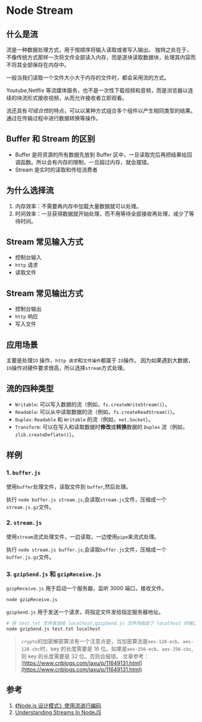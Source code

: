# Node Stream

## 什么是流

流是一种数据处理方式，用于按顺序将输入读取或者写入输出。
独特之处在于，不像传统方式那样一次将文件全部读入内存，而是逐块读取数据块，处理其内容而不将其全部保存在内存中。

一般当我们读取一个文件大小大于内存的文件时，都会采用流的方式。

Youtube,Netflix 等流媒体服务，也不是一次性下载视频和音频，而是浏览器以连续的块流形式接收视频，从而允许接收者立即观看。

流还具有*可组合性*的特点，可以以某种方式组合多个组件以产生相同类型的结果。通过在传输过程中进行数据转换等操作。

## Buffer 和 Stream 的区别

- Buffer 是将资源的所有数据先放到 Buffer 区中，一旦读取完后再把结果给回调函数。所以会有内存的限制，一旦超过内存，就会摆错。
- Stream 是实时的读取和传给消费者

## 为什么选择流

1. 内存效率：不需要再内存中加载大量数据就可以处理。
2. 时间效率：一旦获得数据就开始处理，而不用等待全部接收再处理，减少了等待时间。

## Stream 常见输入方式

- 控制台输入
- `http` 请求
- 读取文件

## Stream 常见输出方式

- 控制台输出
- `http` 响应
- 写入文件

## 应用场景

主要是处理`IO` 操作，`http 请求`和`文件操作`都属于 `IO`操作。
因为如果遇到大数据，`IO`操作对硬件要求很高，所以选择`stream`方式处理。

## 流的四种类型

- `Writable`: 可以写入数据的流（例如，`fs.createWriteStream()`）。
- `Readable`: 可以从中读取数据的流（例如，`fs.createReadStream()`）。
- `Duplex`: `Readable` 和 `Writable` 的流（例如，`net.Socket`）。
- `Transform`: 可以在写入和读取数据时**修改**或**转换**数据的 `Duplex` 流（例如，`zlib.createDeflate()`）。

## 样例

### 1. `buffer.js`

使用`buffer`处理文件，读取文件到 `buffer`,然后处理。

执行 `node buffer.js stream.js`,会读取`stream.js`文件，压缩成一个`stream.js.gz`文件。

### 2. `stream.js`

使用`stream`流式处理文件，一边读取，一边使用`pipe`来流式处理。

执行 `node stream.js buffer.js`,会读取`buffer.js`文件，压缩成一个`buffer.js.gz`文件。

### 3. `gzipSend.js` 和 `gzipReceive.js`

`gzipReceive.js` 用于启动一个服务器，监听 3000 端口，接收文件。

```bash
node gzipReceive.js
```

`gzipSend.js` 用于发送一个请求，将指定文件发给指定服务器地址。

```bash
# 将 test.txt 文件发送给 localhost,gzipSend.js 文件内指定了 localhost 的端口为 3000
node gzipSend.js test.txt localhost
```

> `crypto`的加密解密算法有一个注意点是，当加密算法是`aes-128-ecb`、`aes-128-cbc`时，key 的长度需要是 16 位。如果是`aes-256-ecb`、`aes-256-cbc`,则 key 的长度需要是 32 位。否则会报错。
> 文章参考：[https://www.cnblogs.com/jaxu/p/11649131.html](https://www.cnblogs.com/jaxu/p/11649131.html)

## 参考

1. [《Node.js 设计模式》使用流进行编码](https://juejin.cn/post/6844903543678189576)
2. [Understanding Streams In NodeJS](https://medium.com/bb-tutorials-and-thoughts/understanding-streams-in-nodejs-43736e7acb4b)
